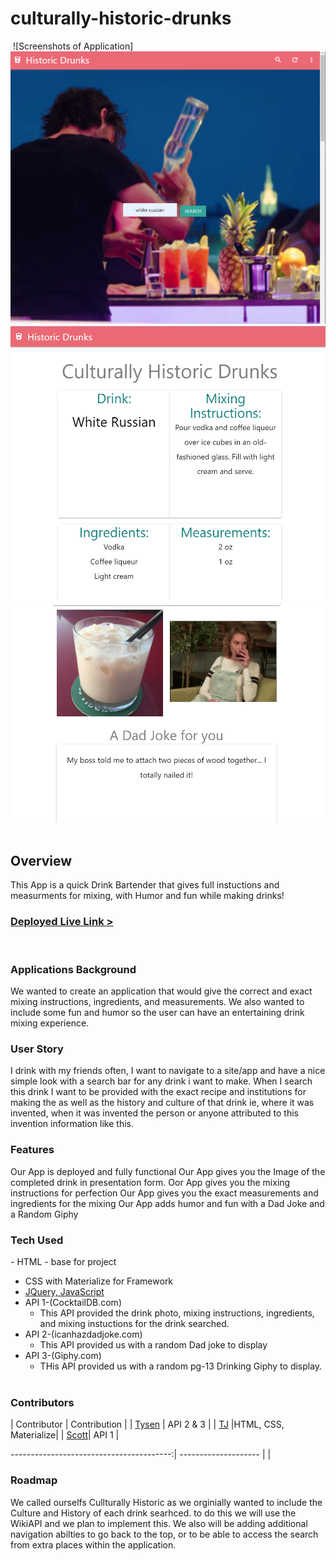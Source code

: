 # culturally-historic-drunks

​
![Screenshots of Application] 
<img src ="images/Page1Image.jpg" alt ="Pic of Screen 1" />
<img src ="images/Screen2Image.jpg" alt ="Pic of Screen 2" />
<img src ="images/Screen3Image.jpg" alt ="Pic of Screen 3" />
​
## Overview
This App is a quick Drink Bartender that gives full instuctions and measurments for mixing, with Humor and fun while making drinks!
​
### [Deployed Live Link >](https://firzlaff.github.io/culturally-historic-drunks/)
​
### Applications Background
We wanted to create an application that would give the correct and exact mixing instructions, ingredients, and measurements. We also wanted to include some fun and humor so the user can have an entertaining drink mixing experience. 

### User Story
I drink with my friends often, I want to navigate to a site/app and have a nice simple look with a search bar for any drink i want to make. When I search this drink I want to be provided with the exact recipe and institutions for making the  as well as the history and culture of that drink ie, where it was invented, when it was invented the person or anyone attributed to this invention information like this.
​
### Features
Our App is deployed and fully functional
​Our App gives you the Image of the completed drink in presentation form. 
Oor App gives you the mixing instructions for perfection
Our App gives you the exact measurements and ingredients for the mixing
Our App adds humor and fun with a Dad Joke and a Random Giphy

### Tech Used
​- HTML - base for project
- CSS with Materialize for Framework
- [JQuery, JavaScript](https://jquery.com/)
- API 1-(CocktailDB.com)
  - This API provided the drink photo, mixing instructions, ingredients, and mixing instuctions for the drink searched. 
- API 2-(icanhazdadjoke.com)
  - This API provided us with a random Dad joke to display
- API 3-(Giphy.com)
  - THis API provided us with a random pg-13 Drinking Giphy to display.    
​
### Contributors​
| Contributor                              |     Contribution     |
| [Tysen](https://github.com/Firzlaff/culturally-historic-drunks) | API 2 & 3            |
| [TJ](https://github.com/GLXEnigma/culturally-historic-drunks-1) |HTML, CSS, Materialize|
| [Scott](https://github.com/scottmorr/culturally-historic-drunks-1)|        API 1       |
​


----------------------------------------:| -------------------- | 
|
### Roadmap 
We called ourselfs Cullturally Historic as we orginially wanted to include the Culture and History of each drink searhced. to do this we will use the WikiAPI and we plan to implement this. 
We also will be adding additional navigation abilties to go back to the top, or to be able to access the search from extra places within the application. 